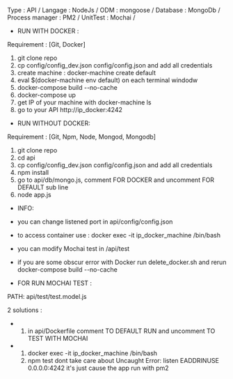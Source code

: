 Type            : API /
Langage         : NodeJs /
ODM             : mongoose /
Database        : MongoDb /
Process manager : PM2 /
UnitTest        : Mochai /

- RUN WITH DOCKER : 

Requirement : [Git, Docker]

1. git clone repo
2. cp config/config_dev.json config/config.json and add all credentials
2. create machine : docker-machine create default
3. eval $(docker-machine env default) on each terminal windodw
4. docker-compose build --no-cache
5. docker-compose up
6. get IP of your machine with docker-machine ls
7. go to your API http://ip_docker:4242


- RUN WITHOUT DOCKER:

Requirement : [Git, Npm, Node, Mongod, Mongodb]

1. git clone repo
2. cd api 
3. cp config/config_dev.json config/config.json and add all credentials
4. npm install
5. go to api/db/mongo.js, comment FOR DOCKER and uncomment FOR DEFAULT sub line
5. node app.js


- INFO: 

- you can change listened port in api/config/config.json
- to access container use : docker exec -it ip_docker_machine /bin/bash
- you can modify Mochai test in /api/test
- if you are some obscur error with Docker run delete_docker.sh and rerun docker-compose build --no-cache

- FOR RUN MOCHAI TEST :

PATH: api/test/test.model.js

2 solutions : 

-   1. in api/Dockerfile  comment TO DEFAULT RUN and uncomment TO TEST WITH MOCHAI
-   1. docker exec -it ip_docker_machine /bin/bash
    2. npm test dont take care about Uncaught Error: listen EADDRINUSE 0.0.0.0:4242 it's just cause the app run with pm2
